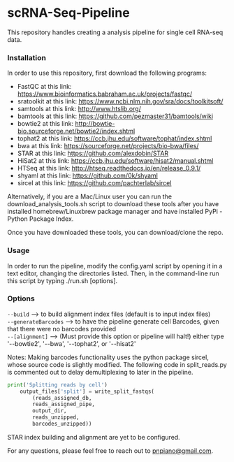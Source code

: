 # scRNA-Seq-Pipeline

This repository handles creating a analysis pipeline for single cell RNA-seq data.

### Installation

In order to use this repository, first download the following programs:
- FastQC at this link: https://www.bioinformatics.babraham.ac.uk/projects/fastqc/ 
- sratoolkit at this link: https://www.ncbi.nlm.nih.gov/sra/docs/toolkitsoft/ 
- samtools at this link: http://www.htslib.org/
- bamtools at this link: https://github.com/pezmaster31/bamtools/wiki
- bowtie2 at this link: http://bowtie-bio.sourceforge.net/bowtie2/index.shtml 
- tophat2 at this link: https://ccb.jhu.edu/software/tophat/index.shtml
- bwa at this link: https://sourceforge.net/projects/bio-bwa/files/ 
- STAR at this link: https://github.com/alexdobin/STAR 
- HiSat2 at this link: https://ccb.jhu.edu/software/hisat2/manual.shtml
- HTSeq at this link: http://htseq.readthedocs.io/en/release_0.9.1/ 
- shyaml at this link: https://github.com/0k/shyaml
- sircel at this link: https://github.com/pachterlab/sircel 

Alternatively, if you are a Mac/Linux user you can run the download_analysis_tools.sh
script to download these tools after you have installed homebrew/Linuxbrew package manager
and have installed PyPi - Python Package Index. 

Once you have downloaded these tools, you can download/clone the repo.

### Usage

In order to run the pipeline,
modify the config.yaml script by opening it in a text editor, changing the directories listed. Then, in the command-line run this script by typing ./run.sh [options].

### Options

` --build ` --> to build alignment index files (default is to input index files) <br /> 
` --generateBarcodes ` --> to have the pipeline generate cell Barcodes, given that there were no barcodes provided <br />
` --[alignment] ` --> (Must provide this option or pipeline will halt!) either type '--bowtie2', '--bwa', '--tophat2', or '--hisat2' <br />

Notes: Making barcodes functionality uses the python package sircel, whose source code is slightly modified. The following code in split_reads.py is commented out to delay demultiplexing to later in the pipeline.

```python
print('Splitting reads by cell')
	output_files['split'] = write_split_fastqs( 
		(reads_assigned_db,
		reads_assigned_pipe, 
		output_dir, 
		reads_unzipped, 
		barcodes_unzipped))
```

STAR index building and alignment are yet to be configured. <br />

For any questions, please feel free to reach out to pnpiano@gmail.com.
   
